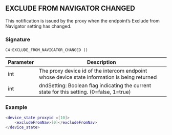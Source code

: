 ## EXCLUDE FROM NAVIGATOR CHANGED

This notification is issued by the proxy when the endpoint’s Exclude from Navigator setting has changed. 


### Signature

`C4:EXCLUDE_FROM_NAVIGATOR_CHANGED ()`


| Parameter | Description |
| --- | --- |
| int | The proxy device id of the intercom endpoint whose device state information is being returned |
| int | dndSetting: Boolean flag indicating the current state for this setting. (0=false, 1=true) |


### Example

```lua
<device_state proxyid =[10]>
    <excludeFromNav>[0]</excludeFromNav>
</device_state>
```
